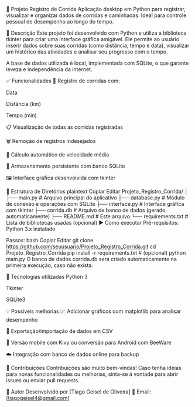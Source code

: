 🏃 Projeto Registro de Corrida
Aplicação desktop em Python para registrar, visualizar e organizar dados de corridas e caminhadas. Ideal para controle pessoal de desempenho ao longo do tempo.

🧾 Descrição
Este projeto foi desenvolvido com Python e utiliza a biblioteca tkinter para criar uma interface gráfica amigável. Ele permite ao usuário inserir dados sobre suas corridas (como distância, tempo e data), visualizar um histórico das atividades e analisar seu progresso com o tempo.

A base de dados utilizada é local, implementada com SQLite, o que garante leveza e independência da internet.

✅ Funcionalidades
📝 Registro de corridas com:

Data

Distância (km)

Tempo (min)

📋 Visualização de todas as corridas registradas

🗑️ Remoção de registros indesejados

🧠 Cálculo automático de velocidade média

💾 Armazenamento persistente com banco SQLite

🖼️ Interface gráfica desenvolvida com tkinter

📁 Estrutura de Diretórios
plaintext
Copiar
Editar
Projeto_Registro_Corrida/
│
├── main.py                # Arquivo principal do aplicativo
├── database.py            # Módulo de conexão e operações com SQLite
├── interface.py           # Interface gráfica com tkinter
├── corrida.db             # Arquivo de banco de dados (gerado automaticamente)
├── README.md              # Este arquivo
└── requirements.txt       # Lista de bibliotecas usadas (opcional)
▶️ Como executar
Pré-requisitos:
Python 3.x instalado

Passos:
bash
Copiar
Editar
git clone https://github.com/seuusuario/Projeto_Registro_Corrida.git
cd Projeto_Registro_Corrida
pip install -r requirements.txt  # (opcional)
python main.py
O banco de dados corrida.db será criado automaticamente na primeira execução, caso não exista.

🧰 Tecnologias utilizadas
Python 3

Tkinter

SQLite3

💡 Possíveis melhorias
📈 Adicionar gráficos com matplotlib para analisar desempenho

🔄 Exportação/importação de dados em CSV

📱 Versão mobile com Kivy ou conversão para Android com BeeWare

☁️ Integração com banco de dados online para backup

🤝 Contribuições
Contribuições são muito bem-vindas! Caso tenha ideias para novas funcionalidades ou melhorias, sinta-se à vontade para abrir issues ou enviar pull requests.

👤 Autor
Desenvolvido por [Tiago Geisel de Oliveira]
📧 Email: [tiagogeisel4@gmail.com]
